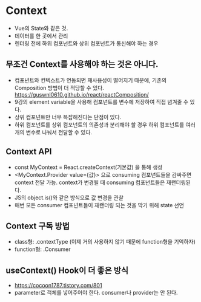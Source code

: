 # Context

- Vue의 State와 같은 것.
- 데이터를 한 곳에서 관리
- 렌더링 전에 하위 컴포넌트와 상위 컴포넌트가 통신해야 하는 경우



## 무조건 Context를 사용해야 하는 것은 아니다.

- 컴포넌트와 컨텍스트가 연동되면 재사용성이 떨어지기 때문에, 기존의 Composition 방법이 더 적당할 수 있다.
https://guswnl0610.github.io/react/reactComposition/
- 9강의 element variable을 사용해 컴포넌트를 변수에 저장하여 직접 념겨줄 수 있다.
- 상위 컴포넌트만 너무 복잡해진다는 단점이 있다.
- 하위 컴포넌트를 상위 컴포넌트의 의존성과 분리해야 할 경우 하위 컴포넌트를 여러 개의 변수로 나눠서 전달할 수 있다.



## Context API

- const MyContext =  React.createContext(기본값) 을 통해 생성
- <MyContext.Provider value={값}> 으로 consuming 컴포넌트들을 감싸주면 context 전달 가능. context가 변경될 때 consuming 컴포넌트들은 재랜더링된다.
- JS의 object.is()와 같은 방식으로 값 변경을 관찰
- 매번 모든 consumer 컴포넌트들이 재랜더링 되는 것을 막기 위해 state 선언



## Context 구독 방법

- class형: .contextType (이제 거의 사용하지 않기 때문에 function형을 기억하자)
- function형: .Consumer



## useContext() Hook이 더 좋은 방식

- https://cocoon1787.tistory.com/801
- parameter로 객체를 넣어주어야 한다. consumer나 provider는 안 된다.